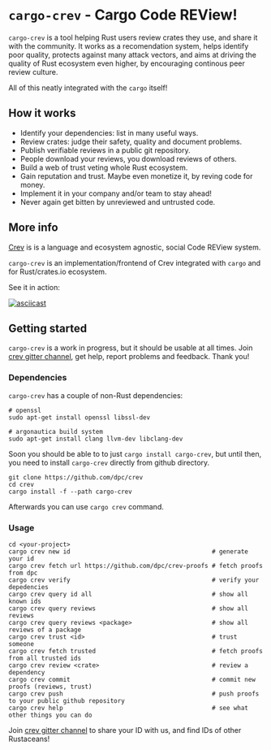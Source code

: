 # `cargo-crev` - Cargo Code REView!


`cargo-crev` is a tool helping Rust users review crates they use,
and share it with the community. It works as a recomendation system,
helps identify poor quality, protects against many attack
vectors, and aims at driving the quality of Rust ecosystem even higher,
by encouraging continous peer review culture.

All of this neatly integrated with the `cargo` itself!

## How it works

* Identify your dependencies: list in many useful ways.
* Review crates: judge their safety, quality and document problems.
* Publish verifiable reviews in a public git repository.
* People download your reviews, you download reviews of others.
* Build a web of trust veting whole Rust ecosystem.
* Gain reputation and trust. Maybe even monetize it, by reving code for money.
* Implement it in your company and/or team to stay ahead! 
* Never again get bitten by unreviewed and untrusted code.

## More info

[Crev](https://github.com/dpc/crev/) is is a language and ecosystem agnostic,
social Code REView system.

`cargo-crev` is an implementation/frontend of Crev integrated with `cargo` and
for Rust/crates.io ecosystem.

See it in action:

[![asciicast](https://asciinema.org/a/216695.png?speed=3)](https://asciinema.org/a/216695)

## Getting started

`cargo-crev` is a work in progress, but it should be usable at all times.
Join [crev gitter channel](https://gitter.im/dpc/crev), get help,
report problems and feedback. Thank you!

### Dependencies

`cargo-crev` has a couple of non-Rust dependencies:

```
# openssl
sudo apt-get install openssl libssl-dev

# argonautica build system
sudo apt-get install clang llvm-dev libclang-dev
```

Soon you should be able to to just `cargo install cargo-crev`, but until then,
you need to install `cargo-crev` directly from github directory.

```
git clone https://github.com/dpc/crev
cd crev
cargo install -f --path cargo-crev
```

Afterwards you can use `cargo crev` command.

### Usage

```
cd <your-project>
cargo crev new id                                       # generate your id
cargo crev fetch url https://github.com/dpc/crev-proofs # fetch proofs from dpc
cargo crev verify                                       # verify your depedencies
cargo crev query id all                                 # show all known ids
cargo crev query reviews                                # show all reviews
cargo crev query reviews <package>                      # show all reviews of a package
cargo crev trust <id>                                   # trust someone
cargo crev fetch trusted                                # fetch proofs from all trusted ids
cargo crev review <crate>                               # review a dependency
cargo crev commit                                       # commit new proofs (reviews, trust)
cargo crev push                                         # push proofs to your public github repository
cargo crev help                                         # see what other things you can do
```

Join [crev gitter channel](https://gitter.im/dpc/crev) to share your ID with us,
and find IDs of other Rustaceans!
